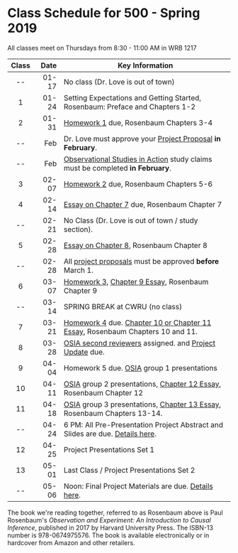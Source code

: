 # Class Schedule for 500 - Spring 2019

All classes meet on Thursdays from 8:30 - 11:00 AM in WRB 1217

Class | Date | Key Information
:---: | -----------: | ----------------------------------------------------------------------------------------------
-- | 01-17 | No class (Dr. Love is out of town) 
1 | 01-24 | Setting Expectations and Getting Started, Rosenbaum: Preface and Chapters 1-2
2 | 01-31 | [Homework 1](https://github.com/THOMASELOVE/2019-500/tree/master/assignments/homework1) due, Rosenbaum Chapters 3-4
-- | Feb | Dr. Love must approve your [Project Proposal](https://github.com/THOMASELOVE/2019-500/tree/master/projects/proposal) **in February**. 
-- | Feb | [Observational Studies in Action](https://github.com/THOMASELOVE/2019-500/tree/master/assignments/OSIA) study claims must be completed **in February**. 
3 | 02-07 | [Homework 2](https://github.com/THOMASELOVE/2019-500/tree/master/assignments/homework2) due, Rosenbaum Chapters 5-6
4 | 02-14 | [Essay on Chapter 7](https://github.com/THOMASELOVE/2019-500/blob/master/assignments/essayprompts.md#prompt-for-chapter-7-elaborate-theories-due-before-class-4) due, Rosenbaum Chapter 7
-- | 02-21 | No Class (Dr. Love is out of town / study section). 
5 | 02-28 | [Essay on Chapter 8](https://github.com/THOMASELOVE/2019-500/blob/master/assignments/essayprompts.md#prompt-for-chapter-8-quasi-experimental-devices-due-before-class-5), Rosenbaum Chapter 8
-- | 02-28 | All [project proposals](https://github.com/THOMASELOVE/2019-500/tree/master/projects/proposal) must be approved **before** March 1.
6 | 03-07 | [Homework 3](https://github.com/THOMASELOVE/2019-500/tree/master/assignments/homework3), [Chapter 9 Essay](https://github.com/THOMASELOVE/500-2018/blob/master/assignments/essayprompts.md#prompt-for-chapter-9-sensitivity-to-bias-due-before-class-6), Rosenbaum Chapter 9
-- | 03-14 | SPRING BREAK at CWRU (no class)
7 | 03-21 | [Homework 4](https://github.com/THOMASELOVE/2019-500/tree/master/assignments/homework4) due. [Chapter 10 or Chapter 11 Essay](https://github.com/THOMASELOVE/2019-500/blob/master/assignments/essayprompts.md#for-class-8-you-will-need-to-read-chapters-10-and-11), Rosenbaum Chapters 10 and 11.
8 | 03-28 |  [OSIA second reviewers](https://github.com/THOMASELOVE/2019-500/blob/master/assignments/OSIA/README.md#second-reviewer) assigned. and [Project Update](https://github.com/THOMASELOVE/2019-500/tree/master/projects/update) due.
9 | 04-04 | Homework 5 due. [OSIA](https://github.com/THOMASELOVE/2019-500/tree/master/assignments/OSIA) group 1 presentations
10 | 04-11 | [OSIA](https://github.com/THOMASELOVE/2019-500/tree/master/assignments/OSIA) group 2 presentations, [Chapter 12 Essay](https://github.com/THOMASELOVE/2019-500/blob/master/assignments/essayprompts.md#prompt-for-chapter-12-biases-from-general-dispositions-due-before-class-9), Rosenbaum Chapter 12
11 | 04-18 | [OSIA](https://github.com/THOMASELOVE/2019-500/tree/master/assignments/OSIA) group 3 presentations, [Chapter 13 Essay](https://github.com/THOMASELOVE/2019-500/blob/master/assignments/essayprompts.md#prompt-for-chapter-13-instruments-due-for-class-12), Rosenbaum Chapters 13-14.
-- | 04-24 | 6 PM: All Pre-Presentation Project Abstract and Slides are due. [Details here](https://github.com/THOMASELOVE/2019-500/tree/master/projects/final).
12 | 04-25 | Project Presentations Set 1
13 | 05-01 | Last Class / Project Presentations Set 2
-- | 05-06 | Noon: Final Project Materials are due. [Details here](https://github.com/THOMASELOVE/2019-500/tree/master/projects/final).

The book we're reading together, referred to as Rosenbaum above is Paul Rosenbaum's *Observation and Experiment: An Introduction to Causal Inference*, published in 2017 by Harvard University Press. The ISBN-13 number is 978-0674975576. The book is available electronically or in hardcover from Amazon and other retailers.
